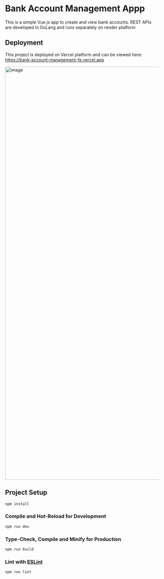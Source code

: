 # Bank Account Management Appp

This is a simple Vue.js app to create and view bank accounts. REST APIs are developed in GoLang and runs separately on render platform

## Deployment

This project is deployed on Vercel platform and can be viewed here: https://bank-account-management-fe.vercel.app

<img width="1348" alt="image" src="https://github.com/user-attachments/assets/78161e5c-76c5-4814-b5af-9aa6ebfde7f3">


## Project Setup

```sh
npm install
```

### Compile and Hot-Reload for Development

```sh
npm run dev
```

### Type-Check, Compile and Minify for Production

```sh
npm run build
```

### Lint with [ESLint](https://eslint.org/)

```sh
npm run lint
```
